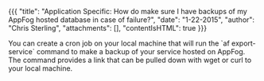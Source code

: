 {{{
  "title": "Application Specific: How do make sure I have backups of my AppFog hosted database in case of failure?",
  "date": "1-22-2015",
  "author": "Chris Sterling",
  "attachments": [],
  "contentIsHTML": true
}}}


<p>You can create a cron job on your local machine that will run the `af export-service` command to make a backup of your service hosted on AppFog. The command provides a link that can be pulled down with wget or curl to your local machine.</p>
